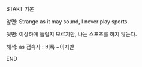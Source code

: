 START
기본

앞면:
Strange as it may sound, I never play sports.


뒷면:
이상하게 들릴지 모르지만, 나는 스포츠를 하지 않는다.


해석:
as 접속사 : 비록 ~이지만

<!--ID: 1740183652555-->
END